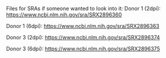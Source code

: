 Files for SRAs if someone wanted to look into it: 
Donor 1 (2dpi): https://www.ncbi.nlm.nih.gov/sra/SRX2896360

Donor 1 (6dpi): https://www.ncbi.nlm.nih.gov/sra/SRX2896363

Donor 3 (2dpi): https://www.ncbi.nlm.nih.gov/sra/SRX2896374

Donor 3 (6dpi): https://www.ncbi.nlm.nih.gov/sra/SRX2896375




